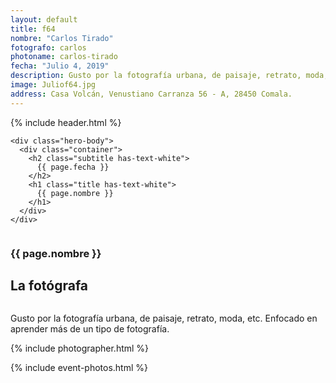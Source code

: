 ```yaml
---
layout: default
title: f64
nombre: "Carlos Tirado"
fotografo: carlos
photoname: carlos-tirado
fecha: "Julio 4, 2019"
description: Gusto por la fotografía urbana, de paisaje, retrato, moda, etc. Enfocado en aprender más de un tipo de fotografía
image: Juliof64.jpg
address: Casa Volcán, Venustiano Carranza 56 - A, 28450 Comala.
---
```

<div class="parallax-container">
  <section class="hero is-large has-text-centered parallax intro intro-carlos">
    {% include header.html %}

    <div class="hero-body">
      <div class="container">
        <h2 class="subtitle has-text-white">
          {{ page.fecha }}
        </h2>
        <h1 class="title has-text-white">
          {{ page.nombre }}
        </h1>
      </div>
    </div>
  </section>

  <section id="f64" class="hero is-white f64">
    <div class="hero-body">
      <div class="columns">
        <div class="column">
          <div class="column is-three-fifths">
            <h3>{{ page.nombre }}</h3>
            <h1>La fotógrafa</h1>
          </div>
          <div class="column is-three-fifths">
            <p>
              Gusto por la fotografía urbana, de paisaje, retrato, moda, etc. Enfocado en aprender más de un tipo de fotografía.
            </p>
          </div>
        </div>
      </div>
    </div>
  </section>

  <section class="hero is-white event">
    <div class="hero-body">
      {% include photographer.html %}
    </div>
  </section>

  {% include event-photos.html %}
</div>
